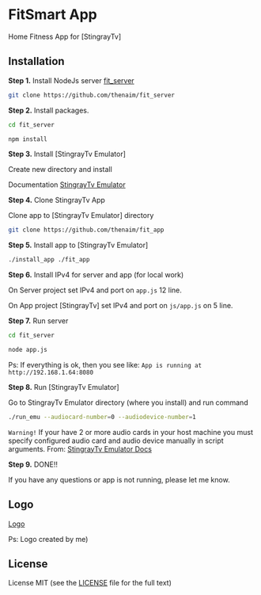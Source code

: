 # FitSmart App

Home Fitness App for [StingrayTv]

## Installation

**Step 1.** Install NodeJs server [fit_server](https://github.com/thenaim/fit_server)
```sh
git clone https://github.com/thenaim/fit_server
```

**Step 2.** Install packages.
```sh
cd fit_server
```
```sh
npm install
```
**Step 3.** Install [StingrayTv Emulator]

Create new directory and install

Documentation [StingrayTv Emulator](https://devstingray.gs-labs.tv/emulator)

**Step 4.** Clone StingrayTv App

Clone app to [StingrayTv Emulator] directory

```sh
git clone https://github.com/thenaim/fit_app
```
**Step 5.** Install app to [StingrayTv Emulator]

```sh
./install_app ./fit_app
```
**Step 6.** Install IPv4 for server and app (for local work)

On Server project set IPv4 and port on `app.js` 12 line.

On App project [StingrayTv] set IPv4 and port on `js/app.js` on 5 line.

**Step 7.** Run server
```sh
cd fit_server
```
```sh
node app.js
```
Ps: If everything is ok, then you see like: `App is running at http://192.168.1.64:8080` 

**Step 8.** Run [StingrayTv Emulator]

Go to StingrayTv Emulator directory (where you install) and run command
```sh
./run_emu --audiocard-number=0 --audiodevice-number=1
```
`Warning!` If your have 2 or more audio cards in your host machine you must specify configured audio card and audio device manually in script arguments. From: [StingrayTv Emulator Docs](https://devstingray.gs-labs.tv/emulator)

**Step 9.** DONE!!

If you have any questions or app is not running, please let me know.

## Logo

[Logo](https://www.figma.com/file/UxgnFWoQ5yJePKsSIgZ67l)

Ps: Logo created by me)

## License

License MIT (see the [LICENSE](https://github.com/thenaim/fit_app/blob/master/LICENSE) file for the full text)
